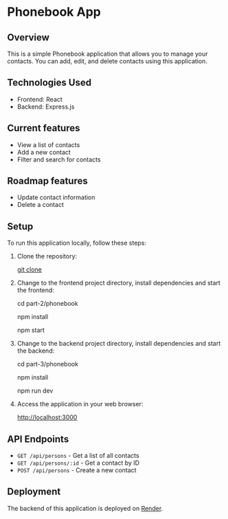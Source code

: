 # Phonebook App

## Overview

This is a simple Phonebook application that allows you to manage your contacts. You can add, edit, and delete contacts using this application.

## Technologies Used

- Frontend: React
- Backend: Express.js

## Current features

- View a list of contacts
- Add a new contact
- Filter and search for contacts

## Roadmap features

- Update contact information
- Delete a contact

## Setup

To run this application locally, follow these steps:

1. Clone the repository:

   [git clone](https://github.com/bruna-finholdt/fullstack-open-course)

2. Change to the frontend project directory, install dependencies and start the frontend:

   cd part-2/phonebook

   npm install

   npm start

3. Change to the backend project directory, install dependencies and start the backend:

   cd part-3/phonebook

   npm install

   npm run dev

4. Access the application in your web browser:

   [http://localhost:3000](http://localhost:3000)

## API Endpoints

- `GET /api/persons` - Get a list of all contacts
- `GET /api/persons/:id` - Get a contact by ID
- `POST /api/persons` - Create a new contact

## Deployment

The backend of this application is deployed on [Render](https://backend-ux66.onrender.com).
